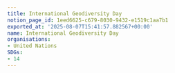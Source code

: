 ```yaml
---
title: International Geodiversity Day
notion_page_id: 1eed6625-c679-8030-9432-e1519c1aa7b1
exported_at: '2025-08-07T15:41:57.882567+00:00'
name: International Geodiversity Day
organisations:
- United Nations
SDGs:
- 14
---
```



